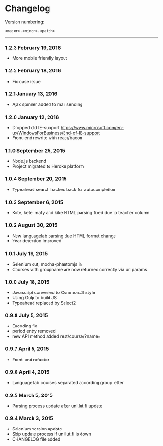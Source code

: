Changelog
=========

Version numbering:

`<major>.<minor>.<patch>`

---

### 1.2.3 February 19, 2016
* More mobile friendly layout

### 1.2.2 February 18, 2016
* Fix case issue

### 1.2.1 January 13, 2016
* Ajax spinner added to mail sending

### 1.2.0 January 12, 2016

* Dropped old IE-support https://www.microsoft.com/en-us/WindowsForBusiness/End-of-IE-support
* Front-end rewrite with react/bacon

### 1.1.0 September 25, 2015

* Node.js backend
* Project migrated to Heroku platform

### 1.0.4 September 20, 2015

* Typeahead search hacked back for autocompletion

### 1.0.3 September 6, 2015

* Kote, kete, mafy and kike HTML parsing fixed due to teacher column

### 1.0.2 August 30, 2015

* New languagelab parsing due HTML format change
* Year detection improved

### 1.0.1 July 19, 2015

* Selenium out, mocha-phantomjs in
* Courses with groupname are now returned correctly via url params

### 1.0.0 July 18, 2015

* Javascript converted to CommonJS style
* Using Gulp to build JS
* Typeahead replaced by Select2

### 0.9.8 July 5, 2015

* Encoding fix
* period entry removed
* new API method added rest/course/?name=

### 0.9.7 April 5, 2015

* Front-end refactor

### 0.9.6 April 4, 2015

* Language lab courses separated according group letter

### 0.9.5 March 5, 2015

* Parsing process update after uni.lut.fi update

### 0.9.4 March 3, 2015

* Selenium version update
* Skip update process if uni.lut.fi is down
* CHANGELOG file added
